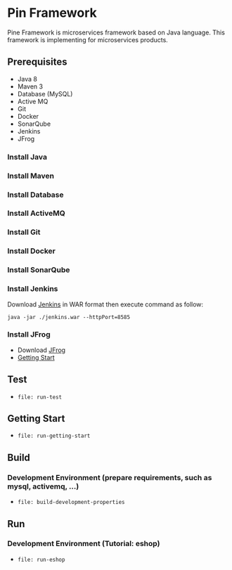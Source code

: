 # Pin Framework
Pine Framework is microservices framework based on Java language.
This framework is implementing for microservices products.

## Prerequisites

- Java 8
- Maven 3
- Database (MySQL)
- Active MQ
- Git
- Docker
- SonarQube
- Jenkins
- JFrog

### Install Java

### Install Maven

### Install Database

### Install ActiveMQ

### Install Git

### Install Docker

### Install SonarQube

### Install Jenkins

Download [Jenkins](https://jenkins.io/download/) in WAR format then execute command as follow:

    java -jar ./jenkins.war --httpPort=8585

### Install JFrog

- Download [JFrog](https://jfrog.com/open-source/)
- [Getting Start](https://www.jfrog.com/confluence/display/JFROG/Installing+Artifactory)


## Test

- `file: run-test`

## Getting Start
- `file: run-getting-start`

## Build
### Development Environment (prepare requirements, such as mysql, activemq, ...)
- `file: build-development-properties`

## Run
### Development Environment (Tutorial: eshop)
- `file: run-eshop`
